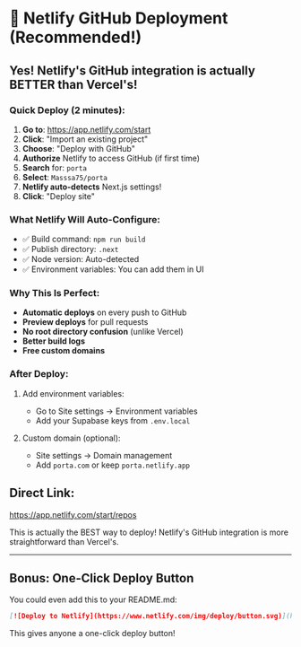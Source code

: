 # 🚀 Netlify GitHub Deployment (Recommended!)

## Yes! Netlify's GitHub integration is actually BETTER than Vercel's!

### Quick Deploy (2 minutes):

1. **Go to**: https://app.netlify.com/start
2. **Click**: "Import an existing project"
3. **Choose**: "Deploy with GitHub"
4. **Authorize** Netlify to access GitHub (if first time)
5. **Search** for: `porta`
6. **Select**: `Masssa75/porta`
7. **Netlify auto-detects** Next.js settings!
8. **Click**: "Deploy site"

### What Netlify Will Auto-Configure:
- ✅ Build command: `npm run build`
- ✅ Publish directory: `.next`
- ✅ Node version: Auto-detected
- ✅ Environment variables: You can add them in UI

### Why This Is Perfect:
- **Automatic deploys** on every push to GitHub
- **Preview deploys** for pull requests
- **No root directory confusion** (unlike Vercel)
- **Better build logs**
- **Free custom domains**

### After Deploy:
1. Add environment variables:
   - Go to Site settings → Environment variables
   - Add your Supabase keys from `.env.local`

2. Custom domain (optional):
   - Site settings → Domain management
   - Add `porta.com` or keep `porta.netlify.app`

## Direct Link:
https://app.netlify.com/start/repos

This is actually the BEST way to deploy! Netlify's GitHub integration is more straightforward than Vercel's.

---

## Bonus: One-Click Deploy Button

You could even add this to your README.md:

```markdown
[![Deploy to Netlify](https://www.netlify.com/img/deploy/button.svg)](https://app.netlify.com/start/deploy?repository=https://github.com/Masssa75/porta)
```

This gives anyone a one-click deploy button!